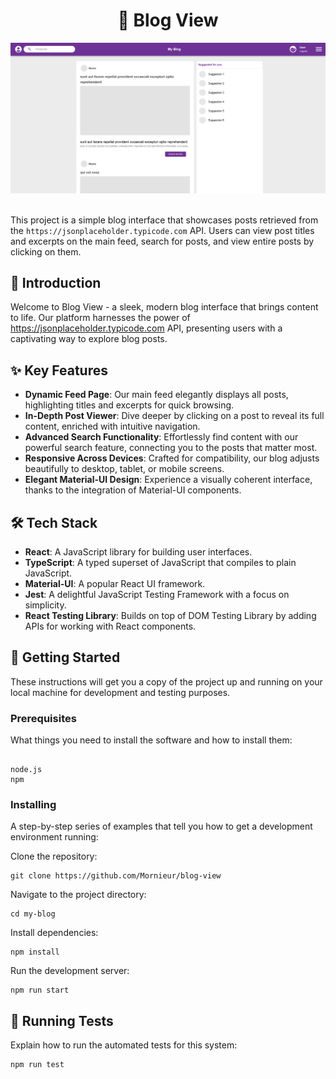 <div align='center'>
  
  <h1 >📝 Blog View</h1>
  
</div>

<div align='center'>
  <img src="./public/my-blog.jpg" alt='project image' width='600'  />
</div>

<br />

This project is a simple blog interface that showcases posts retrieved from the `https://jsonplaceholder.typicode.com` API. Users can view post titles and excerpts on the main feed, search for posts, and view entire posts by clicking on them.

## 🚀 Introduction

Welcome to Blog View - a sleek, modern blog interface that brings content to life. Our platform harnesses the power of https://jsonplaceholder.typicode.com API, presenting users with a captivating way to explore blog posts.

## ✨ Key Features

- **Dynamic Feed Page**: Our main feed elegantly displays all posts, highlighting titles and excerpts for quick browsing.
- **In-Depth Post Viewer**: Dive deeper by clicking on a post to reveal its full content, enriched with intuitive navigation.
- **Advanced Search Functionality**: Effortlessly find content with our powerful search feature, connecting you to the posts that matter most.
- **Responsive Across Devices**: Crafted for compatibility, our blog adjusts beautifully to desktop, tablet, or mobile screens.
- **Elegant Material-UI Design**: Experience a visually coherent interface, thanks to the integration of Material-UI components.

## 🛠 Tech Stack

- **React**: A JavaScript library for building user interfaces.
- **TypeScript**: A typed superset of JavaScript that compiles to plain JavaScript.
- **Material-UI**: A popular React UI framework.
- **Jest**: A delightful JavaScript Testing Framework with a focus on simplicity.
- **React Testing Library**: Builds on top of DOM Testing Library by adding APIs for working with React components.

## 🌟 Getting Started

These instructions will get you a copy of the project up and running on your local machine for development and testing purposes.

### Prerequisites

What things you need to install the software and how to install them:

```

node.js
npm

```

### Installing

A step-by-step series of examples that tell you how to get a development environment running:

Clone the repository:

```
git clone https://github.com/Mornieur/blog-view
```

Navigate to the project directory:

```
cd my-blog
```

Install dependencies:

```
npm install
```

Run the development server:

```
npm run start
```

## 🧪 Running Tests

Explain how to run the automated tests for this system:

```
npm run test
```
